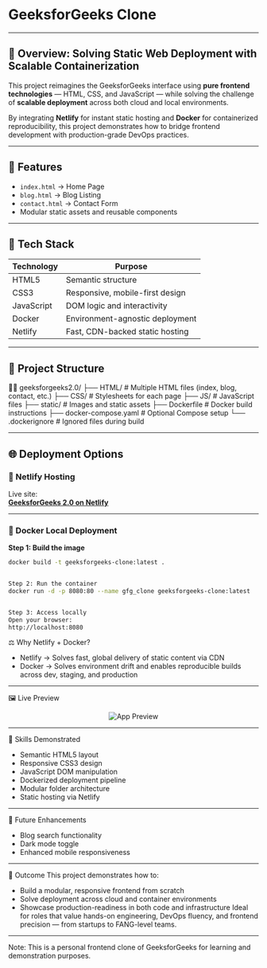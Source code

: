 # GeeksforGeeks Clone

---

## 🚀 Overview: Solving Static Web Deployment with Scalable Containerization

This project reimagines the GeeksforGeeks interface using **pure frontend technologies** — HTML, CSS, and JavaScript — while solving the challenge of **scalable deployment** across both cloud and local environments.

By integrating **Netlify** for instant static hosting and **Docker** for containerized reproducibility, this project demonstrates how to bridge frontend development with production-grade DevOps practices.

---

## 📄 Features

- `index.html` → Home Page  
- `blog.html` → Blog Listing  
- `contact.html` → Contact Form  
- Modular static assets and reusable components

---

## 🧰 Tech Stack

| Technology | Purpose                          |
|------------|----------------------------------|
| HTML5      | Semantic structure               |
| CSS3       | Responsive, mobile-first design  |
| JavaScript | DOM logic and interactivity      |
| Docker     | Environment-agnostic deployment  |
| Netlify    | Fast, CDN-backed static hosting  |

---

## 📁 Project Structure


geeksforgeeks2.0/ ├── HTML/               # Multiple HTML files (index, blog, contact, etc.) ├── CSS/                # Stylesheets for each page ├── JS/                 # JavaScript files ├── static/             # Images and static assets ├── Dockerfile          # Docker build instructions ├── docker-compose.yaml # Optional Compose setup └── .dockerignore       # Ignored files during build

---

## 🌐 Deployment Options

### 🔗 Netlify Hosting

Live site:  
**[GeeksforGeeks 2.0 on Netlify](https://jasonchristian.netlify.app/)**

---

### 🐳 Docker Local Deployment

**Step 1: Build the image**

```bash
docker build -t geeksforgeeks-clone:latest .


Step 2: Run the container
docker run -d -p 8080:80 --name gfg_clone geeksforgeeks-clone:latest


Step 3: Access locally
Open your browser:
http://localhost:8080
 ```


⚖️ Why Netlify + Docker?
- Netlify → Solves fast, global delivery of static content via CDN
- Docker → Solves environment drift and enables reproducible builds across dev, staging, and production

---

🖼️ Live Preview
<p align="center"><img src="https://media.geeksforgeeks.org/wp-content/uploads/20240301133213/2024-03-0113-27-29online-video-cuttercom-ezgifcom-video-to-gif-converter.gif" alt="App Preview" /></p>

---

🧠 Skills Demonstrated
- Semantic HTML5 layout
- Responsive CSS3 design
- JavaScript DOM manipulation
- Dockerized deployment pipeline
- Modular folder architecture
- Static hosting via Netlify

---

🔧 Future Enhancements
- Blog search functionality
- Dark mode toggle
- Enhanced mobile responsiveness

---

🏁 Outcome
This project demonstrates how to:
- Build a modular, responsive frontend from scratch
- Solve deployment across cloud and container environments
- Showcase production-readiness in both code and infrastructure
Ideal for roles that value hands-on engineering, DevOps fluency, and frontend precision — from startups to FANG-level teams.

---

Note: This is a personal frontend clone of GeeksforGeeks for learning and demonstration purposes.
